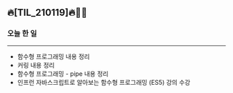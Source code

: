 ## 🔥[TIL_210119]🔥🏃‍♀️

### 오늘 한 일
----

- 함수형 프로그래밍 내용 정리 
- 커링 내용 정리 
- 함수형 프로그래밍 - pipe 내용 정리
- 인프런 자바스크립트로 알아보는 함수형 프로그래밍 (ES5) 강의 수강

